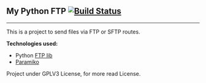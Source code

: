 ## My Python FTP [![Build Status](https://travis-ci.org/lays147/MyPythonFTP.svg?branch=master)](https://travis-ci.org/lays147/MyPythonFTP)

*****

This is a project to send files via FTP or SFTP routes.

**Technologies used:**
- Python [FTP lib](https://docs.python.org/3/library/ftplib.html)
- [Paramiko](http://www.paramiko.org/)

Project under GPLV3 License, for more read License.
